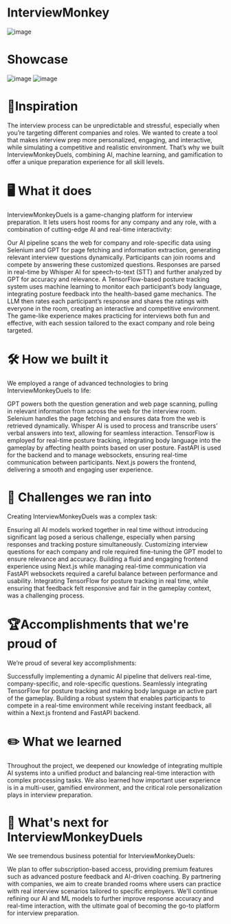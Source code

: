# InterviewMonkey

![image](https://github.com/user-attachments/assets/6c4850e4-830a-4fb5-a10b-978c58a2af00)

# Showcase

![image](https://github.com/user-attachments/assets/247fff60-d1e7-474c-b818-f8bb3b9298f5)
![image](https://github.com/user-attachments/assets/0aeb5bc5-ad71-4d40-a228-51d73ba4963f)




# 🌟Inspiration
The interview process can be unpredictable and stressful, especially when you’re targeting different companies and roles. We wanted to create a tool that makes interview prep more personalized, engaging, and interactive, while simulating a competitive and realistic environment. That’s why we built InterviewMonkeyDuels, combining AI, machine learning, and gamification to offer a unique preparation experience for all skill levels.

# 🖥️ What it does
InterviewMonkeyDuels is a game-changing platform for interview preparation. It lets users host rooms for any company and any role, with a combination of cutting-edge AI and real-time interactivity:

Our AI pipeline scans the web for company and role-specific data using Selenium and GPT for page fetching and information extraction, generating relevant interview questions dynamically. Participants can join rooms and compete by answering these customized questions. Responses are parsed in real-time by Whisper AI for speech-to-text (STT) and further analyzed by GPT for accuracy and relevance. A TensorFlow-based posture tracking system uses machine learning to monitor each participant’s body language, integrating posture feedback into the health-based game mechanics. The LLM then rates each participant’s response and shares the ratings with everyone in the room, creating an interactive and competitive environment. The game-like experience makes practicing for interviews both fun and effective, with each session tailored to the exact company and role being targeted.

# 🛠️ How we built it
We employed a range of advanced technologies to bring InterviewMonkeyDuels to life:

GPT powers both the question generation and web page scanning, pulling in relevant information from across the web for the interview room. Selenium handles the page fetching and ensures data from the web is retrieved dynamically. Whisper AI is used to process and transcribe users’ verbal answers into text, allowing for seamless interaction. TensorFlow is employed for real-time posture tracking, integrating body language into the gameplay by affecting health points based on user posture. FastAPI is used for the backend and to manage websockets, ensuring real-time communication between participants. Next.js powers the frontend, delivering a smooth and engaging user experience.

# 🏁 Challenges we ran into
Creating InterviewMonkeyDuels was a complex task:

Ensuring all AI models worked together in real time without introducing significant lag posed a serious challenge, especially when parsing responses and tracking posture simultaneously. Customizing interview questions for each company and role required fine-tuning the GPT model to ensure relevance and accuracy. Building a fluid and engaging frontend experience using Next.js while managing real-time communication via FastAPI websockets required a careful balance between performance and usability. Integrating TensorFlow for posture tracking in real time, while ensuring that feedback felt responsive and fair in the gameplay context, was a challenging process.

# 🏆Accomplishments that we're proud of
We’re proud of several key accomplishments:

Successfully implementing a dynamic AI pipeline that delivers real-time, company-specific, and role-specific questions. Seamlessly integrating TensorFlow for posture tracking and making body language an active part of the gameplay. Building a robust system that enables participants to compete in a real-time environment while receiving instant feedback, all within a Next.js frontend and FastAPI backend.

# ✏️ What we learned
Throughout the project, we deepened our knowledge of integrating multiple AI systems into a unified product and balancing real-time interaction with complex processing tasks. We also learned how important user experience is in a multi-user, gamified environment, and the critical role personalization plays in interview preparation.

# 💯 What's next for InterviewMonkeyDuels
We see tremendous business potential for InterviewMonkeyDuels:

We plan to offer subscription-based access, providing premium features such as advanced posture feedback and AI-driven coaching. By partnering with companies, we aim to create branded rooms where users can practice with real interview scenarios tailored to specific employers. We'll continue refining our AI and ML models to further improve response accuracy and real-time interaction, with the ultimate goal of becoming the go-to platform for interview preparation.
